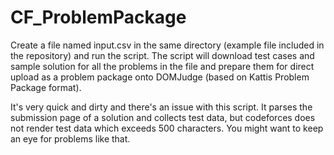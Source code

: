 # CF_ProblemPackage

Create a file named input.csv in the same directory (example file included in the repository) and run the script. The script will download test cases and sample solution for all the problems in the file and prepare them for direct upload as a problem package onto DOMJudge (based on Kattis Problem Package format).

It's very quick and dirty and there's an issue with this script. It parses the submission page of a solution and collects test data, but codeforces does not render test data which exceeds 500 characters. You might want to keep an eye for problems like that.
